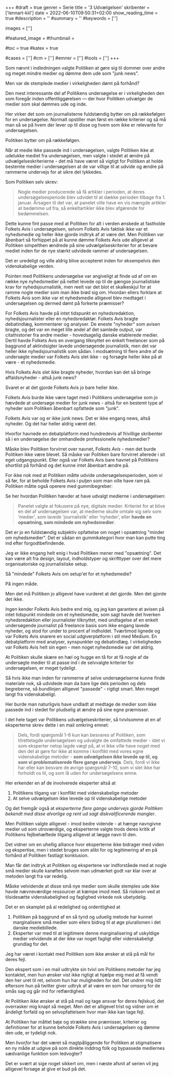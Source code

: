 +++
#draft = true
genrer = Serie
title = '3 Udvælgelsen'
skribenter = ['lennart-kiil']
date = 2022-06-10T09:50:31+02:00
show_reading_time = true
#description = ''
#summary = ''
#keywords = ['']

images = ['']

#featured_image =
#thumbnail =

#toc = true
#katex = true

#cases = ['']
#cm = ['']
#emner = ['']
#tools = ['']
+++

Som nævnt i indledningen valgte Politiken at gøre sig til dommer over andre og meget mindre medier og dømme dem ude som "junk news".

Men var de stemplede medier i virkeligheden dømt på forhånd?

Den mest interessante del af Politikens undersøgelse er i virkeligheden den som foregår inden offentliggørelsen — der hvor Politiken udvælger de medier som skal dømmes ude og inde.

Her virker det som om journalisterne fuldstændig bytter om på rækkefølgen for en undersøgelse. Normalt opstiller man først en række kriterier og så må man så se på hvem der lever op til disse og hvem som ikke er relevante for undersøgelsen.

Politiken bytter om på rækkefølgen.

Når at medie ikke passede ind i undersøgelsen, valgte Politiken ikke at udelukke mediet fra undersøgelsen, men valgte i stedet at ændre på udvælgelseskriterierne - det må have været så vigtigt for Politiken at holde bestemte medier i undersøgelsen at de var villige til at udvide og ændre på rammerne undervejs for at sikre det lykkedes.

Som Politiken selv skrev:
 
> Nogle medier producerede så få artikler i perioden, at deres undersøgelsesperiode blev udvidet til at dække perioden tilbage fra 1. januar. Årsagen til det var, at panelet ville have en vis mængde artikler at bedømme ud fra, så enkeltartikler ikke blev afgørende for bedømmelsen.

Dette kunne fint passe med at Politiken for alt i verden ønskede at fastholde Folkets Avis i undersøgelsen, selvom Folkets Avis faktisk ikke var et nyhedsmedie og heller ikke gjorde indtryk af at være det. Men Politiken var åbenbart så forhippet på at kunne dømme Folkets Avis ude alligevel at Politiken simpelthen ændrede på sine udvælgelseskriterier for at bevare mediet inden for de nye stærkt udvidede rammer af undersøgelsen.

Det er uredeligt og ville aldrig blive accepteret inden for eksempelvis den videnskabelige verden.

Pointen med Politikens undersøgelse var angiveligt at finde ud af om en række nye nyhedsmedier på nettet levede op til de gængse journalistiske krav for nyhedsjournalistik, men reelt var det blot et skalkeskjul for at ramme nogle medier som man ikke brød sig om. Hvordan ellers forklare at Folkets Avis som ikke var et nyhedsmedie alligevel blev medtaget i undersøgelsen og dermed dømt på forkerte præmisser?

For Folkets Avis havde på intet tidspunkt en nyhedsredaktion, nyhedsjournalister eller en nyhedsredaktør. Folkets Avis bragte debatindlæg, kommentarer og analyser. De eneste "nyheder" som avisen bragte, og det var en meget lille andel af det samlede output, var citathistorier fra andre medier - hovedsagelig danske etablerede medier. Dertil havde Folkets Avis en overgang tilknyttet en enkelt freelancer som på baggrund af aktindsigter lavede undersøgende journalistik, men det var heller ikke nyhedsjournalistik som sådan. I modsætning til flere andre af de undersøgte medier var Folkets Avis slet ikke - og forsøgte heller ikke på at være - et nyhedsmedie.

Hvis Folkets Avis slet ikke bragte nyheder, hvordan kan det så bringe affaldsnyheder - altså junk news?

Svaret er at det gjorde Folkets Avis jo bare heller ikke. 

Folkets Avis burde ikke være taget med i Politikens undersøgelse som jo hævdede at undersøge medier for junk news - altså for en bestemt type af nyheder som Politiken åbenbart opfattede som "junk".

Folkets Avis var og er ikke junk news. Det er ikke engang news, altså nyheder. Og det har heller aldrig været det.

Hvorfor havnede en debatplatform med hundredevis af frivillige skribenter så i en undersøgelse der omhandlede professionelle nyhedsmedier?

Måske blev Politiken forvirret over navnet, Folkets *Avis* - men det burde Politiken ikke være blevet. Så måske var Politiken bare forvirret allerede i sit eget udgangspunkt. Eller også var Folkets Avis bare havnet på Politikens shortlist på forhånd og det kunne intet åbenbart ændre på.

For ikke nok med at Politiken måtte udvide undersøgelsesperioden, som vi så før, for at beholde Folkets Avis i puljen som man ville have ram på. Politiken måtte også operere med gummibegreber:

Se her hvordan Politiken hævder at have udvalgt medierne i undersøgelsen:

> Panelet valgte at fokusere på nye, digitale medier. Kriteriet for at blive en del af undersøgelsen var, at medierne skulle omtale sig selv som ’medier’, som lavede ’journalistik’ eller ’nyheder’, eller **havde en opsætning, som mindede om nyhedsmedier**.

Det er jo en fuldstændig subjektiv opfattelse om noget i opsætning "minder om nyhedsmedier". Det er sådan en gummikategori hvor man kan putte ting ind efter forgodtbefindende.

Jeg er ikke engang helt enig i hvad Politiken mener med "opsætning". Det kan være alt fra design, layout, indholdstyper og skrifttyper over det mere organisatoriske og journalistiske setup.

Så "mindede" Folkets Avis om setup'et for et nyhedsmedie?

På ingen måde.

Men det må Politiken jo alligevel have vurderet at det gjorde. Men det gjorde det ikke.

Ingen kender Folkets Avis bedre end mig, og jeg kan garantere at avisen på intet tidspunkt mindede om et nyhedsmedie, som sagt havde det hverken nyhedsredaktion eller journalister tilknyttet, med undtagelse af en enkelt undersøgende journalist på freelance basis som ikke engang lavede nyheder, og stod for under to procent af indholdet. Tværtimod lignede og var Folkets Avis snarere en social udgiverplatform i stil med Medium. En debatplatform med analyser, synspunkter og debatindlæg. I virkeligheden var Folkets Avis helt sin egen - men noget nyhedsmedie var det aldrig.

At Politiken skulle skære en hæl og hugge en tå for at få nogle af de undersøgte medier til at passe ind i de selvvalgte kriterier for undersøgelsen, er meget tydeligt.

Så hvis ikke man inden for rammerne af selve undersøgelserne kunne finde materiale nok, så udvidede man da bare lige dels perioden og dels begreberne, så bundlinjen alligevel "passede" - rigtigt smart. Men meget langt fra videnskabeligt.

Her burde man naturligvis have undladt at medtage de medier som ikke passede ind i stedet for pludselig at ændre på sine egne præmisser.

I det hele taget var Politikens udvælgelseskriterier, så tvivlsomme at en af eksperterne skrev dette i en mail omkring emnet:

> Dels, fordi spørgsmål 1-6 kun kan besvares af Politiken, som tilrettelagde undersøgelsen og udvalgte de omfattede medier - idet vi som eksperter netop lagde vægt på, at vi ikke ville have noget med den del at gøre for ikke at komme i konflikt med vores egne videnskabelige metoder - **som udvælgelsen ikke levede op til, og som vi problematiserede flere gange undervejs**. Dels, fordi vi ikke har eller kan besvare de øvrige spørgsmål 7-10, som vi slet ikke har forholdt os til, og som lå uden for undersøgelsens emne.

Her erkender en af de involverede eksperter altså at

1. Politikens tilgang var i konflikt med videnskabelige metoder
2. At selve udvælgelsen ikke levede op til videnskabelige metoder

Og det fremgår også at *eksperterne flere gange undervejs gjorde Politiken bekendt med disse alvorlige og rent ud sagt diskvalificerende mangler*.

Men Politiken valgte alligevel - imod bedre vidende - at hænge navngivne medier ud som utroværdige, og eksperterne valgte trods deres kritik af Politikens fejlbehæftede tilgang alligevel at lægge navn til den.

Det vidner om en uhellig alliance hvor eksperterne ikke bidrager med viden og ekspertise, men i stedet bruges som alibi for og legitimering af en på forhånd af Politiken fastlagt konklusion.

Man får det indtryk at Politiken og ekspertene var indforståede med at nogle små medier skulle kanøfles selvom man udmærket godt var klar over at metoden langt fra var redelig.

Måske velvidende at disse små nye medier som skulle stemples ude ikke havde nævneværdige ressourcer at kæmpe imod med. Så risikoen ved at tilsidesætte videnskabelighed og faglighed virkede nok ubetydelig.

Det er en skamplet på al redelighed og ordentlighed at

1. Politiken på baggrund af en så tynd og uduelig metode har kunnet marginalisere små medier som ellers bidrog til at øge pluralismen i det danske mediebillede.
2. Eksperter var med til at legitimere denne marginalisering af uskyldige medier velvidende at der ikke var noget fagligt eller videnskabeligt grundlag for det.

Jeg har været i kontakt med Politiken som ikke ønsker at stå på mål for deres fejl.

Den ekspert som i en mail udtrykte sin tvivl om Politikens metoder har jeg kontaktet, men hun ønsker vist ikke rigtigt at hjælpe mig med at få vendt den her uret til ret, selvom hun har muligheden for det. Det undrer mig lidt eftersom hun på twitter giver udtryk af at være en som har omsorg for de smås sag og går ind for retfærdighed.

At Politiken ikke ønsker at stå på mail og tage ansvar for deres fejlskud, det overrasker mig knapt så meget. Men det er alligevel trist og vidner om et åndeligt forfald og en selvopfattelsem hvor man ikke kan tage fejl.

At Politiken har måttet bøje og strække sine præmisser, kriterier og definitioner for at kunne beholde Folkets Avis i undersøgelsen og dømme den ude, er tydeligt nok.

Men *hvorfor* har det været så magtpåliggende for Politiken at stigmatisere en ny måde at udgive på som direkte inddrog folk og bypassede mediernes sædvanlige funktion som ledvogter?

Det er svært at sige noget sikkert om, men i næste afsnit af serien vil jeg alligevel forsøge at give et bud på det.
